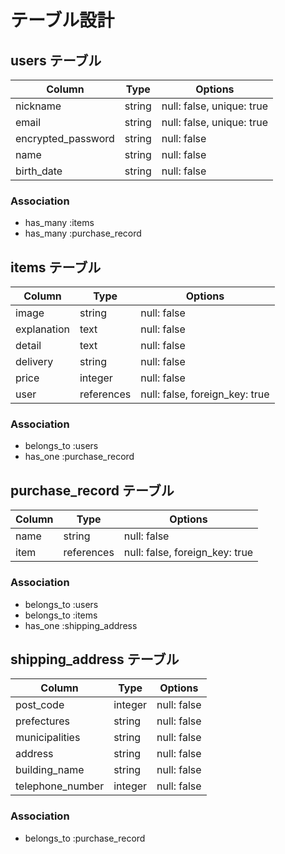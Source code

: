 # テーブル設計

## users テーブル

| Column             | Type   | Options                   |
| ------------------ | ------ | ------------------------- |
| nickname           | string | null: false, unique: true |
| email              | string | null: false, unique: true |
| encrypted_password | string | null: false               |
| name               | string | null: false               |
| birth_date         | string | null: false               |

### Association
- has_many :items
- has_many :purchase_record



## items テーブル

| Column             | Type       | Options                        |
| ------------------ | ---------- | ------------------------------ |
| image              | string     | null: false                    |
| explanation        | text       | null: false                    |
| detail             | text       | null: false                    |
| delivery           | string     | null: false                    |
| price              | integer    | null: false                    |
| user               | references | null: false, foreign_key: true |

### Association
- belongs_to :users
- has_one :purchase_record


## purchase_record テーブル

| Column      | Type       | Options                        |
| ----------- | ---------- | ------------------------------ |
| name        | string     | null: false                    |
| item        | references | null: false, foreign_key: true |

### Association
- belongs_to :users
- belongs_to :items
- has_one :shipping_address



## shipping_address テーブル

| Column             | Type    | Options     |
| ------------------ | ------- | ----------- |
| post_code          | integer | null: false |
| prefectures        | string  | null: false |
| municipalities     | string  | null: false |
| address            | string  | null: false |
| building_name      | string  | null: false |
| telephone_number   | integer | null: false |

### Association
- belongs_to :purchase_record
